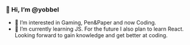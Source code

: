 ### 👋 Hi, I’m @yobbel
- 👀 I’m interested in Gaming, Pen&Paper and now Coding.
- 🌱 I’m currently learning JS. For the future I also plan to learn React. Looking forward to gain knowledge and get better at coding. 


<!---
yobbel/yobbel is a ✨ special ✨ repository because its `README.md` (this file) appears on your GitHub profile.
You can click the Preview link to take a look at your changes.
--->
